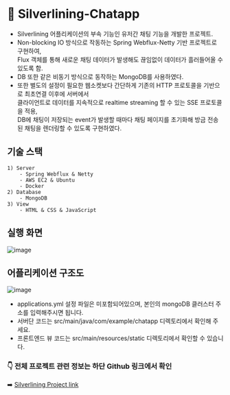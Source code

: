 # :incoming_envelope: Silverlining-Chatapp

- Silverlining 어플리케이션의 부속 기능인 유저간 채팅 기능을 개발한 프로젝트.
- Non-blocking IO 방식으로 작동하는 Spring Webflux-Netty 기반 프로젝트로 구현하여,<br>
  Flux 객체를 통해 새로운 채팅 데이터가 발생해도 끊임없이 데이터가 흘러들어올 수 있도록 함.
- DB 또한 같은 비동기 방식으로 동작하는 MongoDB를 사용하였다.
- 또한 별도의 설정이 필요한 웹소켓보다 간단하게 기존의 HTTP 프로토콜을 기반으로 최초연결 이후에 서버에서 <br>
  클라이언트로 데이터를 지속적으로 realtime streaming 할 수 있는 SSE 프로토콜을 적용, <br>
  DB에 채팅이 저장되는 event가 발생할 때마다 채팅 페이지를 초기화해 방금 전송된 채팅을 렌더링할 수 있도록 구현하였다.

## 기술 스택
    1) Server 
        - Spring Webflux & Netty 
        - AWS EC2 & Ubuntu
        - Docker
    2) Database 
        - MongoDB
    3) View
        - HTML & CSS & JavaScript

## 실행 화면
![image](https://user-images.githubusercontent.com/65891711/173414807-a176b8dc-8afa-4480-b695-f0972c248eb6.png)


## 어플리케이션 구조도
![image](https://user-images.githubusercontent.com/65891711/174977913-b67d5e34-f462-4ebb-a0ee-e4599131588d.png)
- applications.yml 설정 파일은 미포함되어있으며, 본인의 mongoDB 클러스터 주소를 입력해주시면 됩니다.
- 서버단 코드는 src/main/java/com/example/chatapp 디렉토리에서 확인해 주세요.
- 프론트엔드 뷰 코드는 src/main/resources/static 디렉토리에서 확인할 수 있습니다.


### :point_down: 전체 프로젝트 관련 정보는 하단 Github 링크에서 확인 <br>
:arrow_right: [Silverlining Project link](https://github.com/ashlovesliitea/silverlining-BE)
